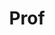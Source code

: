 ---
layout: person
given: Andrew
family: Grace
department: Biochemistry
title: Prof
job_title: Professor Experimental Cardiology
crsid: aag1000
image: /assets/uploads/Grace_Andrew.jpg
webpage: https://www.bioc.cam.ac.uk/research/grace
biography: Andrew Grace is Professor of Experimental Cardiology at the University
  of Cambridge. He trained in cardiology in London and Cambridge and then delivered
  a consistently high-volume interventional practice focused on arrhythmias over >30
  years. He completed post-doctoral studies as a Fulbright Scholar in the Department
  of Medicine, University of California, San Diego returning to Cambridge as British
  Heart Foundation Senior Research Fellow.  He is a recognized innovator having a
  particular interest in ‘disruptive’ technologies that have included devices, diagnostics
  and drugs. Some of his work has changed practice significantly and he made some
  of the ‘most important contributions’ to the development and implementation of subcutaneous
  defibrillators. His clinical research focus is currently on both activation mapping
  and risk prediction of ventricular fibrillation. He has spent over 25 years addressing
  the impact of genetic variation on the heartbeat and most recently has established
  a network of colleagues based respectively in Cambridge, Seattle, Sydney and San
  Diego to provide a physically robust model of cardiac electrical measurement extending
  from charge movements through structurally resolved sodium channels to surface recordings.
  Working with the Theory of Condensed Matter Physics Group (Cavendish Laboratory,
  Cambridge) and the Wellcome Trust Sanger Institute high-resolution charge density
  mapping of cardiac activation is being linked to multi-omics in single cells acquired
  through novel in vivo freeze-sampling; there is high anticipation of therapeutic
  target identification and rescue.
---